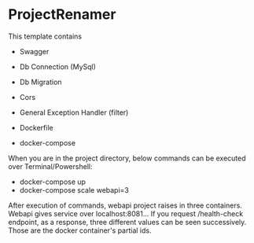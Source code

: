 # ProjectRenamer

This template contains
  * Swagger
  * Db Connection (MySql)
  * Db Migration
  * Cors
  * General Exception Handler (filter)
  
  * Dockerfile
  * docker-compose
  
When you are in the project directory, below commands can be executed over Terminal/Powershell:
  * docker-compose up
  * docker-compose scale webapi=3
  
After execution of commands, webapi project raises in three containers. Webapi gives service over localhost:8081... If you request /health-check endpoint, as a response, three different values can be seen successively. Those are the docker container's partial ids.
